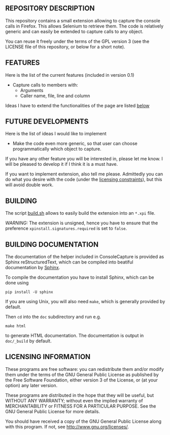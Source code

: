 REPOSITORY DESCRIPTION
----------------------

This repository contains a small extension allowing to capture the console
calls in Firefox. This allows Selenium to retrieve them. 
The code is relatively generic and can easily be extended to capture calls
to any object.

You can reuse it freely under the terms of the GPL version 3 (see the 
LICENSE file of this repository, or below for a short note).

FEATURES
--------

Here is the list of the current features (included in version 0.1)
- Capture calls to members with:
  - Arguments
  - Caller name, file, line and column

Ideas I have to extend the functionalities of the page are listed
[below](#future-developments)

FUTURE DEVELOPMENTS
-------------------

Here is the list of ideas I would like to implement
- Make the code even more generic, so that user can choose programmatically
which object to capture.

If you have any other feature you will be interested in, please let me know.
I will be pleased to develop it if I think it is a must have.

If you want to implement extension, also tell me please. Admittedly you
can do what you desire with the code (under the
[licensing constraints](#licensing-information)), but this will avoid double work.


BUILDING
--------

The script [build.sh](https://github.com/pasccom/ConsoleCapture/blob/master/build.sh)
allows to easily build the extension into an `*.xpi` file.

*WARNING:* The extension is unsigned, hence you have to ensure that the preference
`xpinstall.signatures.required` is set to `false`.

BUILDING DOCUMENTATION
----------------------

The documentation of the helper included in ConsoleCapture is provided as
Sphinx reStructuredText, which can be compiled into beatiful documentation
by [Sphinx](http://www.sphinx-doc.org).

To compile the documentation you have to install Sphinx, which can be done using
```
pip install -U sphinx
```
If you are using Unix, you will also need `make`, which is generally provided
by default.

Then `cd` into the `doc` subdirectory and run e.g.
```
make html
```
to generate HTML documentation. The documentation is output in `doc/_build` by default.

LICENSING INFORMATION
---------------------
These programs are free software: you can redistribute them and/or modify
them under the terms of the GNU General Public License as published by
the Free Software Foundation, either version 3 of the License, or
(at your option) any later version.

These programs are distributed in the hope that they will be useful,
but WITHOUT ANY WARRANTY; without even the implied warranty of
MERCHANTABILITY or FITNESS FOR A PARTICULAR PURPOSE.  See the
GNU General Public License for more details.

You should have received a copy of the GNU General Public License
along with this program. If not, see <http://www.gnu.org/licenses/>.
